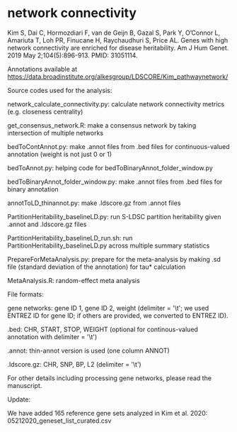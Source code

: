 # network connectivity
Kim S, Dai C, Hormozdiari F, van de Geijn B, Gazal S, Park Y, O’Connor L, Amariuta T, Loh PR, Finucane H, Raychaudhuri S, Price AL. Genes with high network connectivity are enriched for disease heritability. Am J Hum Genet. 2019 May 2;104(5):896-913. PMID: 31051114.

Annotations available at https://data.broadinstitute.org/alkesgroup/LDSCORE/Kim_pathwaynetwork/

Source codes used for the analysis:

network_calculate_connectivity.py: calculate network connectivity metrics (e.g. closeness centrality)

get_consensus_network.R: make a consensus network by taking intersection of multiple networks

bedToContAnnot.py: make .annot files from .bed files for continuous-valued annotation (weight is not just 0 or 1)

bedToAnnot.py: helping code for bedToBinaryAnnot_folder_window.py

bedToBinaryAnnot_folder_window.py: make .annot files from .bed files for binary annotation

annotToLD_thinannot.py: make .ldscore.gz from .annot files

PartitionHeritability_baselineLD.py: run S-LDSC partition heritability given .annot and .ldscore.gz files

PartitionHeritability_baselineLD_run.sh: run PartitionHeritability_baselineLD.py across multiple summary statistics

PrepareForMetaAnalysis.py: prepare for the meta-analysis by making .sd file (standard deviation of the annotation) for tau* calculation

MetaAnalysis.R: random-effect meta analysis


File formats:

gene networks: gene ID 1, gene ID 2, weight (delimiter = '\t'; we used ENTREZ ID for gene ID; if others are provided, we converted to ENTREZ ID).

.bed: CHR, START, STOP, WEIGHT (optional for continous-valued annotation with delimiter = '\t')

.annot: thin-annot version is used (one column ANNOT)

.ldscore.gz: CHR, SNP, BP, L2	(delimiter = '\t')

For other details including processing gene networks, please read the manuscript.


Update:

We have added 165 reference gene sets analyzed in Kim et al. 2020: 05212020_geneset_list_curated.csv
